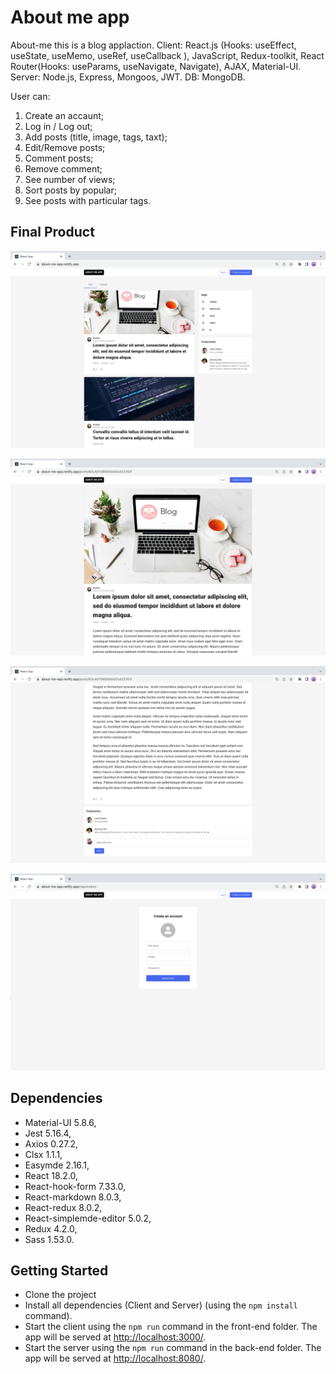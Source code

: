 # About me app

About-me this is a blog applaction. Client: React.js (Hooks: useEffect, useState, useMemo, useRef, useCallback ), JavaScript, Redux-toolkit, React Router(Hooks: useParams, useNavigate, Navigate), AJAX, Material-UI. Server: Node.js, Express, Mongoos, JWT. DB: MongoDB. 

User can:

1. Create an accaunt;
2. Log in / Log out;
3. Add posts (title, image, tags, taxt);
4. Edit/Remove posts;
5. Comment posts;
6. Remove comment;
7. See number of views;
8. Sort posts by popular;
9. See posts with particular tags.


## Final Product

!["main_page_1"](https://github.com/andrewbidylo/about-me/blob/master/client/docs/main_page.png?raw=true)

!["main_page_2"](https://github.com/andrewbidylo/about-me/blob/master/client/docs/post_details.png?raw=true)

!["main_page_3"](https://github.com/andrewbidylo/about-me/blob/master/client/docs/comments.png?raw=true)

!["main_page_4"](https://github.com/andrewbidylo/about-me/blob/master/client/docs/create_an_accaunt.png?raw=true)


## Dependencies

- Material-UI 5.8.6,
- Jest 5.16.4,
- Axios 0.27.2,
- Clsx 1.1.1,
- Easymde 2.16.1,
- React 18.2.0,
- React-hook-form 7.33.0,
- React-markdown 8.0.3,
- React-redux 8.0.2,
- React-simplemde-editor 5.0.2,
- Redux 4.2.0,
- Sass 1.53.0.


## Getting Started

- Clone the project
- Install all dependencies (Client and Server) (using the `npm install` command).
- Start the client using the `npm run` command in the front-end folder. The app will be served at <http://localhost:3000/>.
- Start the server using the `npm run` command in the back-end folder. The app will be served at <http://localhost:8080/>.